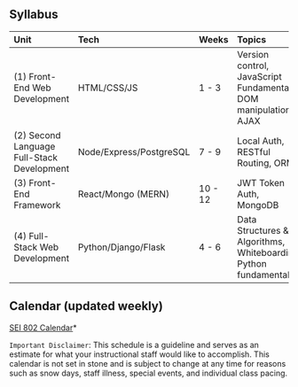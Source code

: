## Syllabus

| Unit | Tech | Weeks | Topics |
| :--- | :--- | :--- | :--- |
| \(1\) Front-End Web Development | HTML/CSS/JS | 1 - 3 | Version control, JavaScript Fundamentals, DOM manipulation, AJAX |
| \(2\) Second Language Full-Stack Development | Node/Express/PostgreSQL | 7 - 9 | Local Auth, RESTful Routing, ORMs |
| \(3\) Front-End Framework | React/Mongo \(MERN\) | 10 - 12 | JWT Token Auth, MongoDB |
| \(4\) Full-Stack Web Development | Python/Django/Flask | 4 - 6 | Data Structures & Algorithms, Whiteboarding, Python fundamentals |

## Calendar (updated weekly)

[SEI 802 Calendar](https://calendar.google.com/calendar/u/2?cid=Y19wdW9pdDlmZnQ2ZWs0cThxaTBmdnA1bmNmb0Bncm91cC5jYWxlbmRhci5nb29nbGUuY29t)\*

`Important Disclaimer`: This schedule is a guideline and serves as an estimate for what your instructional staff would like to accomplish. This calendar is not set in stone and is subject to change at any time for reasons such as snow days, staff illness, special events, and individual class pacing.

